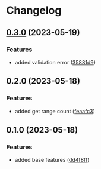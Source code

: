 # Changelog

## [0.3.0](https://github.com/dreamorosi/npm-download-count-client/compare/v0.2.0...v0.3.0) (2023-05-19)


### Features

* added validation error ([35881d9](https://github.com/dreamorosi/npm-download-count-client/commit/35881d9eb064430e9d794df322afd6b0792b42de))

## 0.2.0 (2023-05-18)


### Features

* added get range count ([feaafc3](https://github.com/dreamorosi/npm-download-count-client/commit/feaafc36e8b7d5c013441236613420c6b60d0e18))

## 0.1.0 (2023-05-18)


### Features

* added base features ([dd4f8ff](https://github.com/dreamorosi/npm-download-count-client/commit/dd4f8ffbad8cbf3703d93f3f211d7a56b37762a2))

